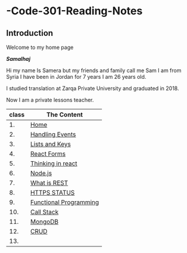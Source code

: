 # -Code-301-Reading-Notes

## Introduction

Welcome to my home page

***Samalhaj***

Hi my name Is Samera but my friends and family call me Sam I am from Syria I have been in Jordan for 7 years I am 26 years old.

I studied translation at Zarqa Private University and graduated in 2018.

Now I am a private lessons teacher.

|class|	The Content|
|-----|------------|
|1.   |[Home](https://samalhaj1.github.io/-Code-301-Reading-Notes/)|
|2.   |[Handling Events](https://samalhaj1.github.io/-Code-301-Reading-Notes/react-class-02 )|
|3.   |[Lists and Keys](https://samalhaj1.github.io/-Code-301-Reading-Notes/read-03)|
|4.   |[React Forms](https://samalhaj1.github.io/-Code-301-Reading-Notes/read-04)|
|5.   |[Thinking in react](https://samalhaj1.github.io/-Code-301-Reading-Notes/read-05)|
|6.   |[ Node.js](https://samalhaj1.github.io/-Code-301-Reading-Notes/read-06 )|
|7.   |[What is REST](https://samalhaj1.github.io/-Code-301-Reading-Notes/read-07 )|
|8.   |[HTTPS STATUS ](https://samalhaj1.github.io/-Code-301-Reading-Notes/read-08 )|
|9.   |[Functional Programming]( https://samalhaj1.github.io/-Code-301-Reading-Notes/read-09)|
|10.  |[Call Stack](https://samalhaj1.github.io/-Code-301-Reading-Notes/read-10 )|
|11.  |[MongoDB](https://samalhaj1.github.io/-Code-301-Reading-Notes/read-11)
|12.  |[CRUD ](https://samalhaj1.github.io/-Code-301-Reading-Notes/read-12)|
|13.  |[ ]()|














